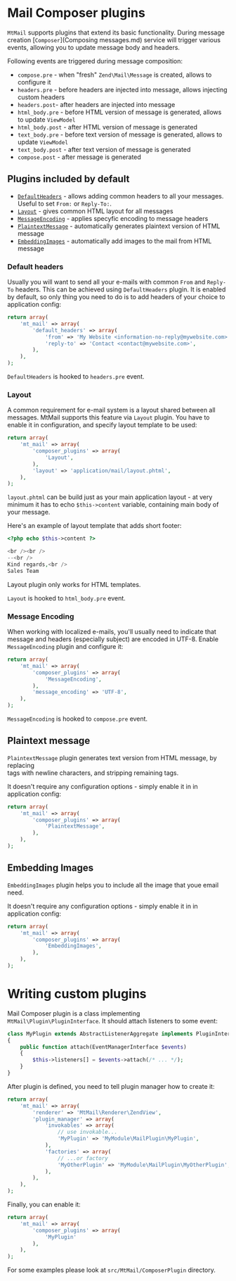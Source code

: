 Mail Composer plugins
=====================

`MtMail` supports plugins that extend its basic functionality. During message creation
[`Composer`](Composing messages.md) service will trigger various events, allowing you to update message
body and headers.

Following events are triggered during message composition:

 * `compose.pre` - when "fresh" `Zend\Mail\Message` is created, allows to configure it
 * `headers.pre` - before headers are injected into message, allows injecting custom headers
 * `headers.post`- after headers are injected into message
 * `html_body.pre` - before HTML version of message is generated, allows to update `ViewModel`
 * `html_body.post` - after HTML version of message is generated
 * `text_body.pre` - before text version of message is generated, allows to update `ViewModel`
 * `text_body.post` - after text version of message is generated
 * `compose.post` - after message is generated


Plugins included by default
---------------------------

* [`DefaultHeaders`](#default-headers) - allows adding common headers to all your messages. Useful to set `From:` or `Reply-To:`.
* [`Layout`](#layout) - gives common HTML layout for all messages
* [`MessageEncoding`](#message-encoding) - applies specyfic encoding to message headers
* [`PlaintextMessage`](#plaintext-message) - automatically generates plaintext version of HTML message
* [`EmbeddingImages`](#embedding-images) - automatically add images to the mail from HTML message

### Default headers

Usually you will want to send all your e-mails with common `From` and `Reply-To` headers. This can
be achieved using `DefaultHeaders` plugin. It is enabled by default, so only thing you need to do
is to add headers of your choice to application config:

```php
return array(
    'mt_mail' => array(
        'default_headers' => array(
            'from' => 'My Website <information-no-reply@mywebsite.com>',
            'reply-to' => 'Contact <contact@mywebsite.com>',
        ),
    ),
);
```

`DefaultHeaders` is hooked to `headers.pre` event.

### Layout

A common requirement for e-mail system is a layout shared between all messages.
MtMail supports this feature via `Layout` plugin. You have to enable it in configuration, and specify layout
template to be used:

```php
return array(
    'mt_mail' => array(
        'composer_plugins' => array(
            'Layout',
        ),
        'layout' => 'application/mail/layout.phtml',
    ),
);
```

`layout.phtml` can be build just as your main application layout - at very minimum it has to echo `$this->content`
variable, containing main body of your message.

Here's an example of layout template that adds short footer:

```php
<?php echo $this->content ?>

<br /><br />
--<br />
Kind regards,<br />
Sales Team

```
Layout plugin only works for HTML templates.

`Layout` is hooked to `html_body.pre` event.

### Message Encoding

When working with localized e-mails, you'll usually need to indicate that message and headers (especially subject)
are encoded in UTF-8. Enable `MessageEncoding` plugin and configure it:

```php
return array(
    'mt_mail' => array(
        'composer_plugins' => array(
            'MessageEncoding',
        ),
        'message_encoding' => 'UTF-8',
    ),
);
```

`MessageEncoding` is hooked to `compose.pre` event.


Plaintext message
-----------------

`PlaintextMessage` plugin generates text version from HTML message, by replacing <BR> tags with newline characters,
and stripping remaining tags.

It doesn't require any configuration options - simply enable it in in application config:

```php
return array(
    'mt_mail' => array(
        'composer_plugins' => array(
            'PlaintextMessage',
        ),
    ),
);
```

Embedding Images
----------------

`EmbeddingImages` plugin helps you to include all the image that youe email need.

It doesn't require any configuration options - simply enable it in in application config:

```php
return array(
    'mt_mail' => array(
        'composer_plugins' => array(
            'EmbeddingImages',
        ),
    ),
);
```


Writing custom plugins
======================

Mail Composer plugin is a class implementing `MtMail\Plugin\PluginInterface`. It should attach listeners
to some event:

```php
class MyPlugin extends AbstractListenerAggregate implements PluginInterface
{
    public function attach(EventManagerInterface $events)
    {
        $this->listeners[] = $events->attach(/* ... */);
    }
}
```

After plugin is defined, you need to tell plugin manager how to create it:

```php
return array(
    'mt_mail' => array(
        'renderer' => 'MtMail\Renderer\ZendView',
        'plugin_manager' => array(
            'invokables' => array(
                // use invokable...
                'MyPlugin' => 'MyModule\MailPlugin\MyPlugin',
            ),
            'factories' => array(
                // ...or factory
                'MyOtherPlugin' => 'MyModule\MailPlugin\MyOtherPlugin',
            ),
        ),
    ),
);
```

Finally, you can enable it:

```php
return array(
    'mt_mail' => array(
        'composer_plugins' => array(
            'MyPlugin'
        ),
    ),
);
```

For some examples please look at `src/MtMail/ComposerPlugin` directory.
